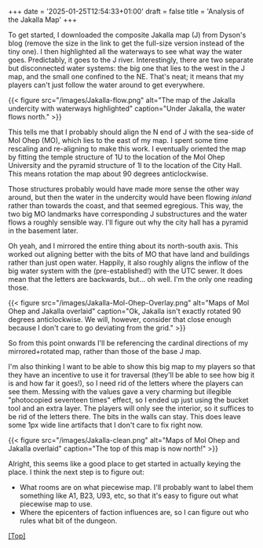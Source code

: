 +++
date = '2025-01-25T12:54:33+01:00'
draft = false
title = 'Analysis of the Jakalla Map'
+++


To get started, I downloaded the composite Jakalla map (J) from Dyson's blog (remove the size in the link to get the full-size version instead of the tiny one). I then highlighted all the waterways to see what way the water goes. Predictably, it goes to the J river. Interestingly, there are two separate but disconnected water systems: the big one that lies to the west in the J map, and the small one confined to the NE. That's neat; it means that my players can't just follow the water around to get everywhere. 

{{< figure 
    src="/images/Jakalla-flow.png"
    alt="The map of the Jakalla undercity with waterways highlighted"
    caption="Under Jakalla, the water flows north."
    >}}

This tells me that I probably should align the N end of J with the sea-side of Mol Ohep (MO), which lies to the east of my map. I spent some time rescaling and re-aligning to make this work. I eventually oriented the map by fitting the temple structure of 1U to the location of the Mol Ohep University and the pyramid structure of 1I to the location of the City Hall. This means rotation the map about 90 degrees anticlockwise.

Those structures probably would have made more sense the other way around, but then the water in the undercity would have been flowing *inland* rather than towards the coast, and that seemed egregious. This way, the two big MO landmarks have corresponding J substructures and the water flows a roughly sensible way. I'll figure out why the city hall has a pyramid in the basement later. 

Oh yeah, and I mirrored the entire thing about its north-south axis. This worked out aligning better with the bits of MO that have land and buildings rather than just open water. Happily, it also roughly aligns the inflow of the big water system with the (pre-established!) with the UTC sewer. It does mean that the letters are backwards, but... oh well. I'm the only one reading those. 

{{< figure 
    src="/images/Jakalla-Mol-Ohep-Overlay.png"
    alt="Maps of Mol Ohep and Jakalla overlaid"
    caption="Ok, Jakalla isn't exactly rotated 90 degrees anticlockwise. We will, however, consider that close enough because I don't care to go deviating from the grid."
    >}}

So from this point onwards I'll be referencing the cardinal directions of my mirrored+rotated map, rather than those of the base J map. 

I'm also thinking I want to be able to show this big map to my players so that they have an incentive to use it for traversal (they'll be able to see how big it is and how far it goes!), so I need rid of the letters where the players can see them. Messing with the values gave a very charming but illegible "photocopied seventeen times" effect, so I ended up just using the bucket tool and an extra layer. The players will only see the interior, so it suffices to be rid of the letters there. The bits in the walls can stay. This does leave some 1px wide line artifacts that I don't care to fix right now. 

{{< figure 
    src="/images/Jakalla-clean.png"
    alt="Maps of Mol Ohep and Jakalla overlaid"
    caption="The top of this map is now north!"
    >}}

Alright, this seems like a good place to get started in actually keying the place. I think the next step is to figure out:
- What rooms are on what piecewise map. I'll probably want to label them something like A1, B23, U93, etc, so that it's easy to figure out what piecewise map to use. 
- Where the epicenters of faction influences are, so I can figure out who rules what bit of the dungeon. 

[[Top]](#top)